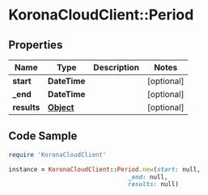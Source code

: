 # KoronaCloudClient::Period

## Properties

Name | Type | Description | Notes
------------ | ------------- | ------------- | -------------
**start** | **DateTime** |  | [optional] 
**_end** | **DateTime** |  | [optional] 
**results** | [**Object**](.md) |  | [optional] 

## Code Sample

```ruby
require 'KoronaCloudClient'

instance = KoronaCloudClient::Period.new(start: null,
                                 _end: null,
                                 results: null)
```


